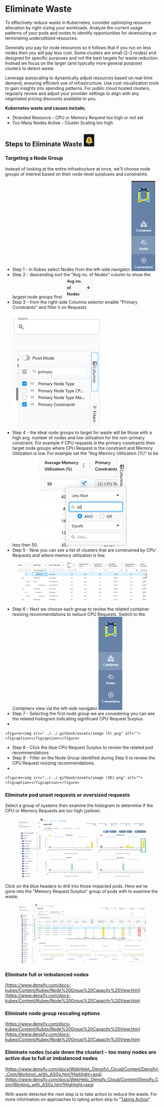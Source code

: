 # Eliminate Waste

To effectively reduce waste in Kubernetes, consider optimizing resource allocation by right-sizing your workloads. Analyze the current usage patterns of your pods and nodes to identify opportunities for downsizing or terminating underutilized resources.&#x20;

Generally you pay for node resources so it follows that if you run on less nodes then you will pay less cost.   Some clusters are small (2-3 nodes) and designed for specific purposes and not the best targets for waste reduction.  Instead we focus on the larger (and typically more general purpose) clusters to detect waste.&#x20;

Leverage autoscaling to dynamically adjust resources based on real-time demand, ensuring efficient use of infrastructure. Use cost visualization tools to gain insights into spending patterns. For public cloud hosted clusters, regularly review and adjust your provider settings to align with any negotiated pricing discounts available to you.

**Kubernetes waste and causes include;**

* Stranded Resource - CPU or Memory Request too high or not set
* Too Many Nodes Active - Cluster Scaling too high&#x20;

## **Steps to Eliminate Waste** ![](<../../.gitbook/assets/image (1) (1) (1) (1) (1) (1) (1) (1).png>)

### Targeting a Node Group

Instead of looking at the entire infrastructure at once, we'll choose node groups of interest based on their node-level surpluses and constraints.

* Step 1 - In Kubex select Nodes from the left-side navigator ![](<../../.gitbook/assets/image (7).png>)
* Step 2 - descending sort the "Avg no. of Nodes" column to show the largest node groups first ![](<../../.gitbook/assets/image (8).png>)
* Step 3 - from the right-side Columns selector enable "Primary Constraints" and filter it on Requests  ![](<../../.gitbook/assets/image (9).png>)
* Step 4 - the ideal node groups to target for waste will be those with a high avg. number of nodes and low utilization for the non-primary constraint.  For example if CPU requests is the primary constraints then target node groups where CPU Request is the constraint and Memory Utilization is low.  For example set the "Avg Memory Utilization (%)" to be less then 50. ![](<../../.gitbook/assets/image (10).png>)
* Step 5 - Now you can see a list of clusters that are constrained by CPU Requests and where memory utilization is low. &#x20;

<figure><img src="../../.gitbook/assets/image (1).png" alt=""><figcaption></figcaption></figure>

* Step 6 - Next we choose each group to review the related container resizing recommendations to reduce CPU Requests.  Switch to the Containers view via the left-side navigator ![](<../../.gitbook/assets/image (2).png>)
* Step 7 - Selecting the first node group we are considering you can see the related histogram indicating significant CPU Request Surplus.
*

    <figure><img src="../../.gitbook/assets/image (5).png" alt=""><figcaption></figcaption></figure>
* Step 8 - Click the blue CPU Request Surplus to review the related pod recommendations
* Step 9 - Filter on the Node Group identified during Step 5 to review the CPU Request resizing recommendations.
*

    <figure><img src="../../.gitbook/assets/image (36).png" alt=""><figcaption></figcaption></figure>

### **Eliminate** pod unset requests or oversized requests

Select a group of systems then examine the histogram to determine if the CPU or Memory Requests are too high (yellow).

<figure><img src="../../.gitbook/assets/image (3) (1) (1).png" alt=""><figcaption></figcaption></figure>

Click on the blue headers to drill into those impacted pods. Here we've gone into the "Memory Request Surplus" group of pods with to examine the waste.

<figure><img src="../../.gitbook/assets/image (21).png" alt=""><figcaption></figcaption></figure>

### **Eliminate** full or imbalanced nodes

[https://www.densify.com/docs-kubex/Content/Kubex/Node%20Group%20Capacity%20View.htm](https://www.densify.com/docs-kubex/Content/Kubex/Node%20Group%20Capacity%20View.htm)

### **Eliminate** node group rescaling options&#x20;

[https://www.densify.com/docs-kubex/Content/Kubex/Node%20Group%20Capacity%20View.htm](https://www.densify.com/docs-kubex/Content/Kubex/Node%20Group%20Capacity%20View.htm)

### **Eliminate** nodes (scale down the cluster) - too many nodes are active due to full or imbalanced nodes

[https://www.densify.com/docs/WebHelp\_Densify\_Cloud/Content/Densify\_Com/Working\_with\_ASGs.htm?Highlight=asg](https://www.densify.com/docs/WebHelp_Densify_Cloud/Content/Densify_Com/Working_with_ASGs.htm?Highlight=asg)

With waste detected the next step is to take action to reduce the waste.  For more information on approaches to taking action skip to "[Taking Action](../taking-action.md)".
